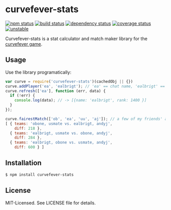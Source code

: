 # curvefever-stats
[![npm status](http://img.shields.io/npm/v/curvefever-stats.svg)](https://www.npmjs.org/package/curvefever-stats)
[![build status](https://secure.travis-ci.org/clux/curvefever-stats.svg)](http://travis-ci.org/clux/curvefever-stats)
[![dependency status](https://david-dm.org/clux/curvefever-stats.svg)](https://david-dm.org/clux/curvefever-stats)
[![coverage status](http://img.shields.io/coveralls/clux/curvefever-stats.svg)](https://coveralls.io/r/clux/curvefever-stats)
[![unstable](http://img.shields.io/badge/stability-unstable-E5AE13.svg)](http://nodejs.org/api/documentation.html#documentation_stability_index)

Curvefever-stats is a stat calculator and match maker library for the [curvefever game](http://curvefever.com).

## Usage
Use the library programatically:

```javascript
var curve = require('curvefever-stats')(cachedObj || {})
curve.addPlayer('ea', 'ealbrigt'); // 'ea' == chat name, 'ealbrigt' == curve account name
curve.refresh(['ea'], function (err, data) {
  if (!err) {
    console.log(data); // -> [{name: 'ealbrigt', rank: 1400 }]
  }
});

curve.fairestMatch(['ob', 'ea', 'uu', 'aj']); // a few of my friends' accounts registered here
[ { teams: 'obone, usmate vs. ealbrigt, andyj',
    diff: 218 },
  { teams: 'ealbrigt, usmate vs. obone, andyj',
    diff: 284 },
  { teams: 'ealbrigt, obone vs. usmate, andyj',
    diff: 600 } ]
```

## Installation

```bash
$ npm install curvefever-stats
```

## License
MIT-Licensed. See LICENSE file for details.
